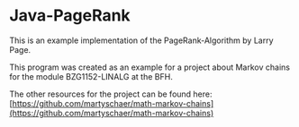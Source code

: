# Java-PageRank

This is an example implementation of the PageRank-Algorithm by Larry Page.

This program was created as an example for a project about Markov chains for the module BZG1152-LINALG at the BFH.

The other resources for the project can be found here: [https://github.com/martyschaer/math-markov-chains](https://github.com/martyschaer/math-markov-chains)
